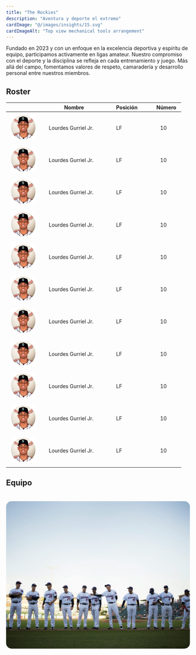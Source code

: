 ```yaml
---
title: "The Rockies"
description: "Aventura y deporte el extremo"
cardImage: "@/images/insights/15.svg"
cardImageAlt: "Top view mechanical tools arrangement"
---
```


Fundado en 2023 y con un enfoque en la excelencia deportiva y espíritu de equipo, participamos activamente en ligas amateur. Nuestro compromiso con el deporte y la disciplina se refleja en cada entrenamiento y juego. Más allá del campo, fomentamos valores de respeto, camaradería y desarrollo personal entre nuestros miembros.

## Roster

<style>
    .team-image {
        height: 4rem;
            max-width: 4rem;
        margin: 5px;
    }

      .table-cell {
        padding: 0 2rem 0 1rem;
        margin-top: 2rem; 
            text-align: center;
        /* Ajusta el valor según sea necesario */
  }
  .table-cell-dates {
    text-align: center;
  }

@media (min-width: 576px) {
     .team-image {
        height: 70px;
        max-width: 70px;
    }

          .table-cell {
        padding: 0 2rem 0 1rem;
        margin-top: 2rem; 
            text-align: center;
        /* Ajusta el valor según sea necesario */
  }
}

@media (min-width: 768px) { 
     .team-image {
        height: 70px;
        max-width: 70px;
    }

          .table-cell {
        padding: 0 2rem 0 1rem;
        margin-top: 2rem; 
            text-align: center;
        /* Ajusta el valor según sea necesario */
  }
}
</style>

|   | Nombre                | <span class="table-cell">Posición </span> | Número |
|---|-----------------------|----------|--------|
| <img src="/src/images/insights/player.jpeg" alt="Lourdes Gurriel Jr." class="team-image"> | <span class="table-cell">Lourdes Gurriel Jr.</span> | <span class="table-cell">LF</span>       |  <span class="table-cell">10 </span> |
| <img src="/src/images/insights/player.jpeg" alt="Lourdes Gurriel Jr." class="team-image"> | <span class="table-cell">Lourdes Gurriel Jr.</span> | <span class="table-cell">LF</span>       |  <span class="table-cell">10 </span>|
| <img src="/src/images/insights/player.jpeg" alt="Lourdes Gurriel Jr." class="team-image"> | <span class="table-cell">Lourdes Gurriel Jr.</span> | <span class="table-cell">LF</span>       |  <span class="table-cell">10 </span> |
| <img src="/src/images/insights/player.jpeg" alt="Lourdes Gurriel Jr." class="team-image"> | <span class="table-cell">Lourdes Gurriel Jr.</span> | <span class="table-cell">LF</span>       |  <span class="table-cell">10 </span> |
| <img src="/src/images/insights/player.jpeg" alt="Lourdes Gurriel Jr." class="team-image"> | <span class="table-cell">Lourdes Gurriel Jr.</span> | <span class="table-cell">LF</span>       |  <span class="table-cell">10 </span> |
| <img src="/src/images/insights/player.jpeg" alt="Lourdes Gurriel Jr." class="team-image"> | <span class="table-cell">Lourdes Gurriel Jr.</span> | <span class="table-cell">LF</span>       |  <span class="table-cell">10 </span> |
| <img src="/src/images/insights/player.jpeg" alt="Lourdes Gurriel Jr." class="team-image"> | <span class="table-cell">Lourdes Gurriel Jr.</span> | <span class="table-cell">LF</span>       |  <span class="table-cell">10 </span> |
| <img src="/src/images/insights/player.jpeg" alt="Lourdes Gurriel Jr." class="team-image"> | <span class="table-cell">Lourdes Gurriel Jr.</span> | <span class="table-cell">LF</span>       |  <span class="table-cell">10 </span> |
| <img src="/src/images/insights/player.jpeg" alt="Lourdes Gurriel Jr." class="team-image"> | <span class="table-cell">Lourdes Gurriel Jr.</span> | <span class="table-cell">LF</span>       |  <span class="table-cell">10 </span> |
| <img src="/src/images/insights/player.jpeg" alt="Lourdes Gurriel Jr." class="team-image"> | <span class="table-cell">Lourdes Gurriel Jr.</span> | <span class="table-cell">LF</span>       |  <span class="table-cell">10 </span> |
| <img src="/src/images/insights/player.jpeg" alt="Lourdes Gurriel Jr." class="team-image"> | <span class="table-cell">Lourdes Gurriel Jr.</span> | <span class="table-cell">LF</span>       |  <span class="table-cell">10 </span> |


## Equipo

<img src="/src/images/insights/1t.jpg" alt="Image description" style="border-radius: 15px; margin-top: 20px;">

